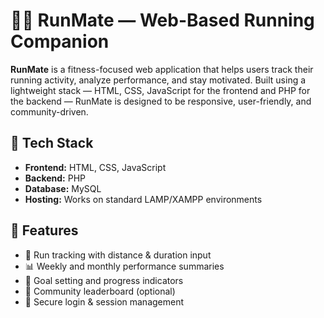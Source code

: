 # 🏃‍♂️ RunMate — Web-Based Running Companion

**RunMate** is a fitness-focused web application that helps users track their running activity, analyze performance, and stay motivated. Built using a lightweight stack — HTML, CSS, JavaScript for the frontend and PHP for the backend — RunMate is designed to be responsive, user-friendly, and community-driven.

## 🔧 Tech Stack
- **Frontend:** HTML, CSS, JavaScript
- **Backend:** PHP
- **Database:** MySQL
- **Hosting:** Works on standard LAMP/XAMPP environments

## 🚀 Features
- 📍 Run tracking with distance & duration input
- 📊 Weekly and monthly performance summaries
- 🎯 Goal setting and progress indicators
- 👥 Community leaderboard (optional)
- 🔐 Secure login & session management
